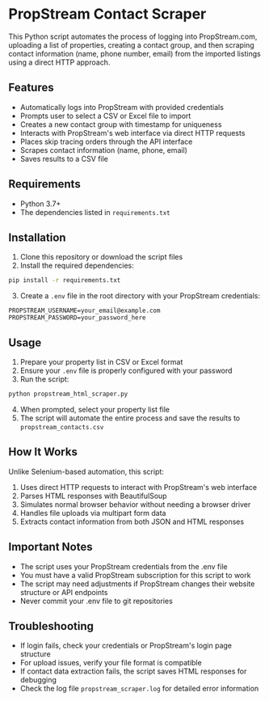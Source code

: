 # PropStream Contact Scraper

This Python script automates the process of logging into PropStream.com, uploading a list of properties, creating a contact group, and then scraping contact information (name, phone number, email) from the imported listings using a direct HTTP approach.

## Features

- Automatically logs into PropStream with provided credentials
- Prompts user to select a CSV or Excel file to import
- Creates a new contact group with timestamp for uniqueness
- Interacts with PropStream's web interface via direct HTTP requests
- Places skip tracing orders through the API interface
- Scrapes contact information (name, phone, email)
- Saves results to a CSV file

## Requirements

- Python 3.7+
- The dependencies listed in `requirements.txt`

## Installation

1. Clone this repository or download the script files
2. Install the required dependencies:

```bash
pip install -r requirements.txt
```

3. Create a `.env` file in the root directory with your PropStream credentials:

```
PROPSTREAM_USERNAME=your_email@example.com
PROPSTREAM_PASSWORD=your_password_here
```

## Usage

1. Prepare your property list in CSV or Excel format
2. Ensure your `.env` file is properly configured with your password
3. Run the script:

```bash
python propstream_html_scraper.py
```

4. When prompted, select your property list file
5. The script will automate the entire process and save the results to `propstream_contacts.csv`

## How It Works

Unlike Selenium-based automation, this script:
1. Uses direct HTTP requests to interact with PropStream's web interface
2. Parses HTML responses with BeautifulSoup
3. Simulates normal browser behavior without needing a browser driver
4. Handles file uploads via multipart form data
5. Extracts contact information from both JSON and HTML responses

## Important Notes

- The script uses your PropStream credentials from the .env file
- You must have a valid PropStream subscription for this script to work
- The script may need adjustments if PropStream changes their website structure or API endpoints
- Never commit your .env file to git repositories

## Troubleshooting

- If login fails, check your credentials or PropStream's login page structure
- For upload issues, verify your file format is compatible
- If contact data extraction fails, the script saves HTML responses for debugging
- Check the log file `propstream_scraper.log` for detailed error information 